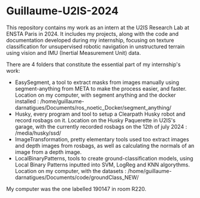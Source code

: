 # Guillaume-U2IS-2024
This repository contains my work as an intern at the U2IS Research Lab at ENSTA Paris in 2024. It includes my projects, along with the code and documentation developed during my internship, focusing on texture classification for unsupervised robotic navigation in unstructured terrain using vision and IMU (Inertial Measurement Unit) data.



There are 4 folders that constitute the essential part of my internship's work:

  - EasySegment, a tool to extract masks from images manually using segment-anything from META to make the process easier, and faster.
                  Location on my computer, with segment anything and the docker installed : /home/guillaume-darnatigues/Documents/ros_noetic_Docker/segment_anything/
  - Husky, every program and tool to setup a Clearpath Husky robot and record rosbags on it.
                  Location on the Husky Paquerette in U2IS's garage, with the currently recorded rosbags on the 12th of july 2024 : /media/husky/ssd/
  - ImageTransformation, pretty elementary tools used too extract images and depth images from rosbags, as well as calculating the normals of an image from a depth image.
  - LocalBinaryPatterns, tools to create ground-classification models, using Local Binary Patterns inputted into SVM, LogReg and KNN algorythms.
                  Location on my computer, with the datasets : /home/guillaume-darnatigues/Documents/code/groundClass_NEW/

My computer was the one labelled 190147 in room R220.

